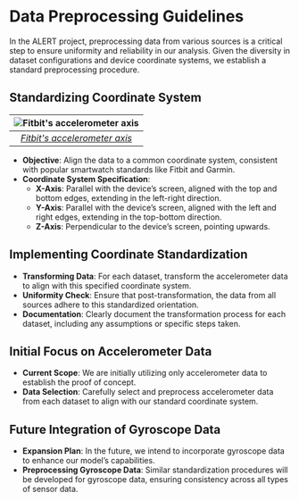 # Data Preprocessing Guidelines

In the ALERT project, preprocessing data from various sources is a critical step
to ensure uniformity and reliability in our analysis. Given the diversity in
dataset configurations and device coordinate systems, we establish a standard
preprocessing procedure.

## Standardizing Coordinate System

| ![Fitbit's accelerometer axis](https://dev.fitbit.com/images/guides/sensors/accelerometer-axis-cded279fb55c403a375d7a429a2ef1ea.jpg)|
| :--: |
| *[Fitbit's accelerometer axis](https://dev.fitbit.com/build/guides/sensors/accelerometer/)* |

- **Objective**: Align the data to a common coordinate system, consistent with
popular smartwatch standards like Fitbit and Garmin.
- **Coordinate System Specification**:
  - **X-Axis**: Parallel with the device’s screen, aligned with the top and bottom
  edges, extending in the left-right direction.
  - **Y-Axis**: Parallel with the device’s screen, aligned with the left and right
  edges, extending in the top-bottom direction.
  - **Z-Axis**: Perpendicular to the device’s screen, pointing upwards.

## Implementing Coordinate Standardization

- **Transforming Data**: For each dataset, transform the accelerometer data to align
with this specified coordinate system.
- **Uniformity Check**: Ensure that post-transformation, the data from all sources
adhere to this standardized orientation.
- **Documentation**: Clearly document the transformation process for each dataset,
including any assumptions or specific steps taken.

## Initial Focus on Accelerometer Data

- **Current Scope**: We are initially utilizing only accelerometer data to
establish the proof of concept.
- **Data Selection**: Carefully select and preprocess accelerometer data from
each dataset to align with our standard coordinate system.

## Future Integration of Gyroscope Data

- **Expansion Plan**: In the future, we intend to incorporate gyroscope data to
enhance our model’s capabilities.
- **Preprocessing Gyroscope Data**: Similar standardization procedures will be
developed for gyroscope data, ensuring consistency across all types of sensor data.
